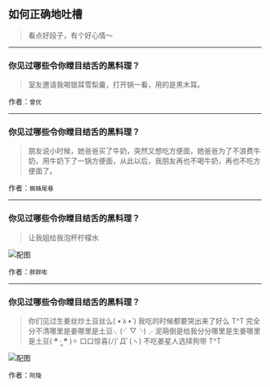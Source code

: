 ## 如何正确地吐槽

> 看点好段子，有个好心情～


 
---

### 你见过哪些令你瞠目结舌的黑料理？

> 室友邀请我喝银耳雪梨羹，打开锅一看，用的是黑木耳。


作者：`曾优`

---

### 你见过哪些令你瞠目结舌的黑料理？

> 朋友说小时候，她爸爸买了牛奶，突然又想吃方便面，她爸爸为了不浪费牛奶，用牛奶下了一锅方便面，从此以后，我朋友再也不喝牛奶，再也不吃方便面了。


作者：`蜘蛛尾巷`

---

### 你见过哪些令你瞠目结舌的黑料理？

> 让我姐给我泡杯柠檬水



![配图](http://pic4.zhimg.com/70/6950e1edafcb57fe27087374873cca0f_b.jpg)


作者：`胖胖嘭`

---

### 你见过哪些令你瞠目结舌的黑料理？

> 你们见过生姜丝炒土豆丝么( •́ㅿ•̀ )
> 我吃的时候都要哭出来了好么 T^T
> 完全分不清哪里是姜哪里是土豆╮(╯▽╰)╭
> 泥萌倒是给我分分哪里是生姜哪里是土豆( ❝̆ ·̫̮ ❝̆ )✧
> 口口惊喜(ﾉ)ﾟДﾟ(ヽ) 不吃姜星人选择狗带 T^T



![配图](http://pic4.zhimg.com/70/f2989b1cfb72b16bb892f0433eaad25f_b.jpg)


作者：`阿陵`